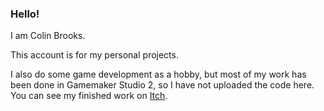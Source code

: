 ### Hello!
I am Colin Brooks.

This account is for my personal projects.

I also do some game development as a hobby, but most of my work has been done in Gamemaker Studio 2, so I have not uploaded the code here. You can see my finished work on [Itch](https://cbrooks.itch.io/).

